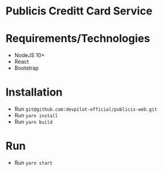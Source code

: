# Publicis Creditt Card Service


# Requirements/Technologies
-	NodeJS 10+
-	React
-	Bootstrap
# Installation
-  Run `git@github.com:devpilot-official/publicis-web.git`
-  Run `yarn install`
-  Run `yarn build`


# Run
-   Run `yarn start`